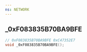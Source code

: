 ```yaml
---
ns: NETWORK
---
```

## _0xF083835B70BA9BFE

```c
// 0xF083835B70BA9BFE 0xC47352E7
void _0xF083835B70BA9BFE();
```


